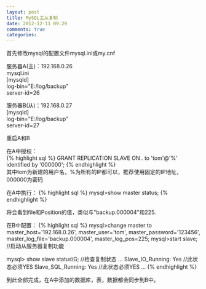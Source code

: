 ```yaml
---
layout: post
title: MySQL主从复制
date: 2012-12-11 09:29
comments: true
categories: 
---
```

首先修改mysql的配置文件mysql.ini或my.cnf

服务器A(主)：192.168.0.26  
mysql.ini  
[mysqld]  
log-bin="E:/log/backup"  
server-id=26

服务器B(从)：192.168.0.27  
[mysqld]  
log-bin="E:/log/backup"  
server-id=27  

重启A和B

在A中授权：  
{% highlight sql %}
GRANT REPLICATION SLAVE ON *.* to 'tom'@'%' identified by '000000';
{% endhighlight %}   
其中tom为新建的用户名，%为所有的IP都可以，推荐使用固定的IP地址，000000为密码

在A中执行：
{% highlight sql %}
mysql>show master status;
{% endhighlight %}   

将会看到file和Position的值，类似与"backup.000004"和225.

在B中配置：
{% highlight sql %}
mysql>change master to 
	  master_host='192.168.0.26',
	  master_user='tom',
	  master_password='123456',
      master_log_file='backup.000004',
	  master_log_pos=225;
mysql>start slave;    //启动从服务器复制功能

mysql> show slave status\G; //检查复制状态
...
Slave_IO_Running: Yes       //此状态必须YES
Slave_SQL_Running: Yes       //此状态必须YES
...
{% endhighlight %} 

到此全部完成，在A中添加的数据库，表，数据都会同步到B中。